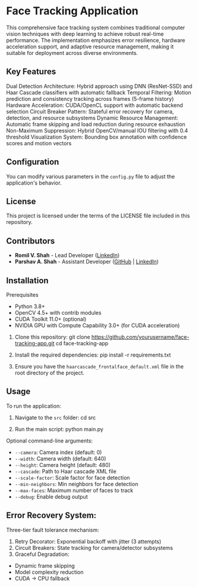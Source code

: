 # Face Tracking Application
This comprehensive face tracking system combines traditional computer vision techniques with deep learning to achieve robust real-time performance. The implementation emphasizes error resilience, hardware acceleration support, and adaptive resource management, making it suitable for deployment across diverse environments.

## Key Features
Dual Detection Architecture: Hybrid approach using DNN (ResNet-SSD) and Haar Cascade classifiers with automatic fallback
Temporal Filtering: Motion prediction and consistency tracking across frames (5-frame history)
Hardware Acceleration: CUDA/OpenCL support with automatic backend selection
Circuit Breaker Pattern: Stateful error recovery for camera, detection, and resource subsystems
Dynamic Resource Management: Automatic frame skipping and load reduction during resource exhaustion
Non-Maximum Suppression: Hybrid OpenCV/manual IOU filtering with 0.4 threshold
Visualization System: Bounding box annotation with confidence scores and motion vectors

## Configuration
You can modify various parameters in the `config.py` file to adjust the application's behavior.

## License
This project is licensed under the terms of the LICENSE file included in this repository.

## Contributors
- **Romil V. Shah** - Lead Developer ([LinkedIn](https://linkedin.com/in/romil2112))
- **Parshav A. Shah** - Assistant Developer ([GitHub](https://github.com/pshah0601) | [LinkedIn](https://www.linkedin.com/in/parshav-shah6102))

## Installation

Prerequisites
- Python 3.8+
- OpenCV 4.5+ with contrib modules
- CUDA Toolkit 11.0+ (optional)
- NVIDIA GPU with Compute Capability 3.0+ (for CUDA acceleration)

1. Clone this repository:
git clone https://github.com/yourusername/face-tracking-app.git
cd face-tracking-app

2. Install the required dependencies:
pip install -r requirements.txt

3. Ensure you have the `haarcascade_frontalface_default.xml` file in the root directory of the project.

## Usage
To run the application:

1. Navigate to the `src` folder:
cd src

2. Run the main script:
python main.py

Optional command-line arguments:
- `--camera`: Camera index (default: 0)
- `--width`: Camera width (default: 640)
- `--height`: Camera height (default: 480)
- `--cascade`: Path to Haar cascade XML file
- `--scale-factor`: Scale factor for face detection
- `--min-neighbors`: Min neighbors for face detection
- `--max-faces`: Maximum number of faces to track
- `--debug`: Enable debug output

## Error Recovery System:
Three-tier fault tolerance mechanism:
1. Retry Decorator: Exponential backoff with jitter (3 attempts)
2. Circuit Breakers: State tracking for camera/detector subsystems
3. Graceful Degradation:
  - Dynamic frame skipping
  - Model complexity reduction
  - CUDA → CPU fallback
